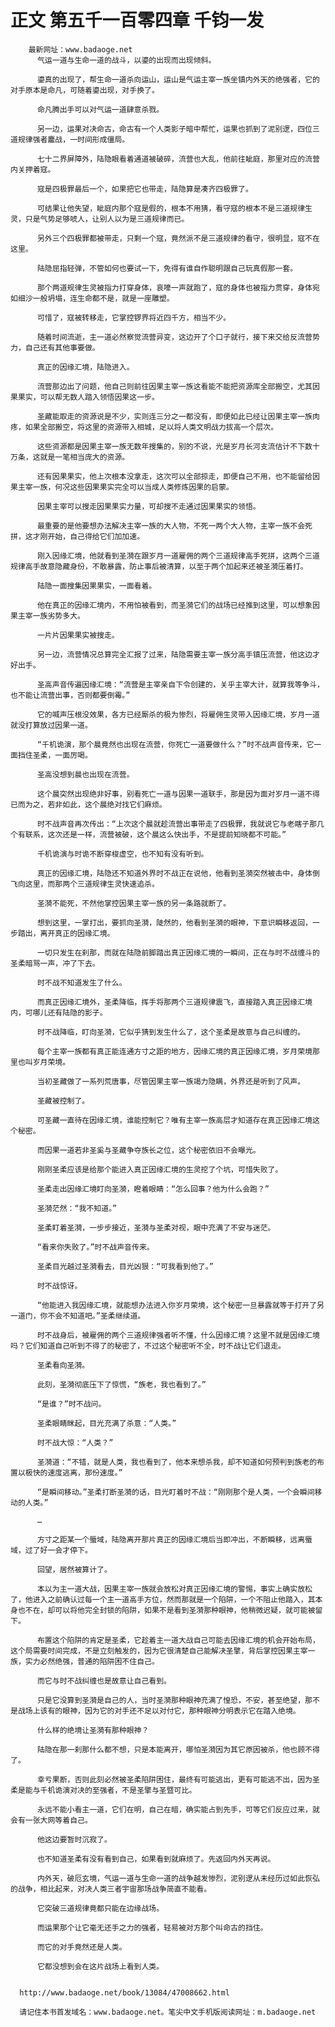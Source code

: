# 正文 第五千一百零四章 千钧一发
        最新网址：www.badaoge.net
          气运一道与生命一道的战斗，以鎏的出现而出现倾斜。
      
          鎏真的出现了，帮生命一道杀向运山，运山是气运主宰一族坐镇内外天的绝强者，它的对手原本是命凡，可随着鎏出现，对手换了。
      
          命凡腾出手可以对气运一道肆意杀戮。
      
          另一边，运果对决命古，命古有一个人类影子暗中帮忙，运果也抓到了泥别逻，四位三道规律强者鏖战，一时间形成僵局。
      
          七十二界屏障外，陆隐眼看着通道被破碎，流营也大乱，他前往眦庭，那里对应的流营内关押着寇。
      
          寇是四极罪最后一个，如果把它也带走，陆隐算是凑齐四极罪了。
      
          可结果让他失望，眦庭内那个寇是假的，根本不用猜，看守寇的根本不是三道规律生灵，只是气势足够唬人，让别人以为是三道规律而已。
      
          另外三个四极罪都被带走，只剩一个寇，竟然派不是三道规律的看守，很明显，寇不在这里。
      
          陆隐屈指轻弹，不管如何也要试一下，免得有谁自作聪明跟自己玩真假那一套。
      
          那个两道规律生灵被指力打穿身体，哀嚎一声就跑了，寇的身体也被指力贯穿，身体宛如细沙一般坍塌，连生命都不是，就是一座雕塑。
      
          可惜了，寇被转移走，它掌控锣界将近四千方，相当不少。
      
          随着时间流逝，主一道必然察觉流营异变，这边开了个口子就行，接下来交给反流营势力，自己还有其他事要做。
      
          真正的因缘汇境，陆隐进入。
      
          流营那边出了问题，他自己则前往因果主宰一族这看能不能把资源库全部搬空，尤其因果果实，可以帮无数人踏入领悟因果这一步。
      
          圣藏能取走的资源说是不少，实则连三分之一都没有，即便如此已经让因果主宰一族肉疼，如果全部搬空，将这里的资源带入相城，足以将人类文明战力拔高一个层次。
      
          这些资源都是因果主宰一族无数年搜集的，别的不说，光是岁月长河支流估计不下数十万条，这就是一笔相当庞大的资源。
      
          还有因果果实，他上次根本没拿走，这次可以全部掠走，即便自己不用，也不能留给因果主宰一族，何况这些因果果实完全可以当成人类修炼因果的启蒙。
      
          因果主宰可以搜走因果果实力量，可却搜不走通过因果果实的领悟。
      
          最重要的是他要想办法解决主宰一族的大人物，不死一两个大人物，主宰一族不会死拼，这才刚开始，自己得给它们加加速。
      
          刚入因缘汇境，他就看到圣漪在跟岁月一道雇佣的两个三道规律高手死拼，这两个三道规律高手故意隐藏身份，不敢暴露，防止事后被清算，以至于两个加起来还被圣漪压着打。
      
          陆隐一面搜集因果果实，一面看着。
      
          他在真正的因缘汇境内，不用怕被看到，而圣漪它们的战场已经推到这里，可以想象因果主宰一族劣势多大。
      
          一片片因果果实被搜走。
      
          另一边，流营情况总算完全汇报了过来，陆隐需要主宰一族分高手镇压流营，他这边才好出手。
      
          圣高声音传遍因缘汇境：“流营是主宰亲自下令创建的，关乎主宰大计，就算我等争斗，也不能让流营出事，否则都要倒霉。”
      
          它的喊声压根没效果，各方已经厮杀的极为惨烈，将雇佣生灵带入因缘汇境，岁月一道就没打算放过因果一道。
      
          “千机诡演，那个晨竟然也出现在流营，你死亡一道要做什么？”时不战声音传来，它一面挡住圣柔，一面厉喝。
      
          圣高没想到晨也出现在流营。
      
          这个晨突然出现绝非好事，别看死亡一道与因果一道联手，那是因为面对岁月一道不得已而为之，若非如此，这个晨绝对找它们麻烦。
      
          时不战声音再次传出：“上次这个晨就趁流营出事带走了四极罪，我就说它与老瞎子那几个有联系，这次还是一样，流营被破，这个晨这么快出手，不是提前知晓都不可能。”
      
          千机诡演与时诡不断穿梭虚空，也不知有没有听到。
      
          真正的因缘汇境，陆隐还不知道外界时不战正在说他，他看到圣漪突然被击中，身体倒飞向这里，而那两个三道规律生灵快速追杀。
      
          圣漪不能死，不然他掌控因果主宰一族的另一条路就断了。
      
          想到这里，一掌打出，要抓向圣漪，陡然的，他看到圣漪的眼神，下意识瞬移返回，一步踏出，离开真正的因缘汇境。
      
          一切只发生在刹那，而就在陆隐前脚踏出真正因缘汇境的一瞬间，正在与时不战缠斗的圣柔暗骂一声，冲了下去。
      
          时不战不知道发生了什么。
      
          而真正因缘汇境外，圣柔降临，挥手将那两个三道规律震飞，直接踏入真正因缘汇境内，可哪儿还有陆隐的影子。
      
          时不战降临，盯向圣漪，它似乎猜到发生什么了，这个圣柔是故意与自己纠缠的。
      
          每个主宰一族都有真正能连通方寸之距的地方，因缘汇境的真正因缘汇境，岁月荣境那里也叫岁月荣境。
      
          当初圣藏做了一系列荒唐事，尽管因果主宰一族竭力隐瞒，外界还是听到了风声。
      
          圣藏被控制了。
      
          可圣藏一直待在因缘汇境，谁能控制它？唯有主宰一族高层才知道存在真正因缘汇境这个秘密。
      
          而因果一道若非圣奚与圣藏争夺族长之位，这个秘密依旧不会曝光。
      
          刚刚圣柔应该是给那个能进入真正因缘汇境的生灵挖了个坑，可惜失败了。
      
          圣柔走出因缘汇境盯向圣漪，瞪着眼睛：“怎么回事？他为什么会跑？”
      
          圣漪茫然：“我不知道。”
      
          圣柔盯着圣漪，一步步接近，圣漪与圣柔对视，眼中充满了不安与迷茫。
      
          “看来你失败了。”时不战声音传来。
      
          圣柔目光越过圣漪看去，目光凶狠：“可我看到他了。”
      
          时不战惊讶。
      
          “他能进入我因缘汇境，就能想办法进入你岁月荣境，这个秘密一旦暴露就等于打开了另一道门，你不会不知道吧。”圣柔继续道。
      
          时不战身后，被雇佣的两个三道规律强者听不懂，什么因缘汇境？这里不就是因缘汇境吗？它们知道自己听到不得了的秘密了，不过这个秘密听不全，时不战让它们退走。
      
          圣柔看向圣漪。
      
          此刻，圣漪彻底压下了惊慌，“族老，我也看到了。”
      
          “是谁？”时不战问。
      
          圣柔眼睛眯起，目光充满了杀意：“人类。”
      
          时不战大惊：“人类？”
      
          圣漪道：“不错，就是人类，我也看到了，他本来想杀我，却不知道如何预判到族老的布置以极快的速度逃离，那份速度。”
      
          “是瞬间移动。”圣柔打断圣漪的话，目光盯着时不战：“刚刚那个是人类，一个会瞬间移动的人类。”
      
          …
      
          方寸之距某一个蜃域，陆隐离开那片真正的因缘汇境后当即冲出，不断瞬移，远离蜃域，过了好一会才停下。
      
          回望，居然被算计了。
      
          本以为主一道大战，因果主宰一族就会放松对真正因缘汇境的警惕，事实上确实放松了，他进入之前确认过每一个主一道高手方位，然而那就是一个陷阱，一个不阻止他踏入，其本身也不在，却可以将他完全封锁的陷阱，如果不是看到圣漪那种眼神，他稍微迟疑，就可能被留下。
      
          布置这个陷阱的肯定是圣柔，它趁着主一道大战自己可能去因缘汇境的机会开始布局，这个局需要时间完成，不是立刻触发的，因为它很清楚自己能解决圣擎，背后掌控因果主宰一族，实力必然绝强，普通的陷阱困不住自己。
      
          而它与时不战纠缠也是故意让自己看到。
      
          只是它没算到圣漪是自己的人，当时圣漪那种眼神充满了惶恐，不安，甚至绝望，那不是战场上该有的眼神，因为它的对手还不足以对付它，那种眼神分明表示它在踏入绝境。
      
          什么样的绝境让圣漪有那种眼神？
      
          陆隐在那一刹那什么都不想，只是本能离开，哪怕圣漪因为其它原因被杀，他也顾不得了。
      
          幸亏果断，否则此刻必然被圣柔陷阱困住，最终有可能逃出，更有可能逃不出，因为圣柔是能与千机诡演对决的至强者，不是圣擎与圣暨可比。
      
          永远不能小看主一道，它们在明，自己在暗，确实能占到先手，可等它们反应过来，就会有一张大网等着自己。
      
          他这边要暂时沉寂了。
      
          也不知道圣柔有没有看到自己，如果看到就麻烦了。先返回内外天再说。
      
          内外天，破厄玄境，气运一道与生命一道的战争越发惨烈，泥别逻从未经历过如此恢弘的战争，相比起来，对决人类三者宇宙那场战争简直不能看。
      
          它突破三道规律竟都只能在边缘战场。
      
          而运果那个让它毫无还手之力的强者，轻易被对方那个叫命古的挡住。
      
          而它的对手竟然还是人类。
      
          它都没想到会在这片战场上看到人类。
      
      
      http://www.badaoge.net/book/13084/47008662.html
      
      请记住本书首发域名：www.badaoge.net。笔尖中文手机版阅读网址：m.badaoge.net